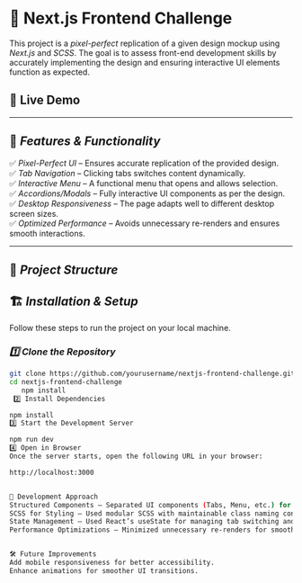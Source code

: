 # 🎨 Next.js Frontend Challenge

This project is a *pixel-perfect* replication of a given design mockup using *Next.js* and *SCSS*. The goal is to assess front-end development skills by accurately implementing the design and ensuring interactive UI elements function as expected.

## 🚀 Live Demo
---

## 📌 *Features & Functionality*
✅ *Pixel-Perfect UI* – Ensures accurate replication of the provided design.  
✅ *Tab Navigation* – Clicking tabs switches content dynamically.  
✅ *Interactive Menu* – A functional menu that opens and allows selection.  
✅ *Accordions/Modals* – Fully interactive UI components as per the design.  
✅ *Desktop Responsiveness* – The page adapts well to different desktop screen sizes.  
✅ *Optimized Performance* – Avoids unnecessary re-renders and ensures smooth interactions.  

---

## 📂 *Project Structure*

## 🏗️ *Installation & Setup*
Follow these steps to run the project on your local machine.

### *1️⃣ Clone the Repository*
```sh
git clone https://github.com/yourusername/nextjs-frontend-challenge.git
cd nextjs-frontend-challenge
   npm install
 2️⃣ Install Dependencies

npm install
3️⃣ Start the Development Server

npm run dev
4️⃣ Open in Browser
Once the server starts, open the following URL in your browser:

http://localhost:3000


📖 Development Approach
Structured Components – Separated UI components (Tabs, Menu, etc.) for reusability.
SCSS for Styling – Used modular SCSS with maintainable class naming conventions.
State Management – Used React’s useState for managing tab switching and menu interactions.
Performance Optimizations – Minimized unnecessary re-renders for smooth interactions.


🛠️ Future Improvements
Add mobile responsiveness for better accessibility.
Enhance animations for smoother UI transitions.
